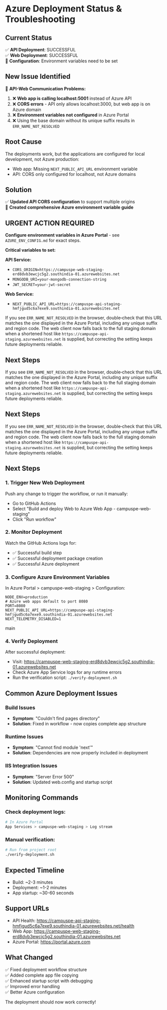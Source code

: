 # Azure Deployment Status & Troubleshooting

## Current Status

✅ **API Deployment**: SUCCESSFUL  
✅ **Web Deployment**: SUCCESSFUL  
🔧 **Configuration**: Environment variables need to be set

## New Issue Identified

🚨 **API-Web Communication Problems:**

1. ❌ **Web app is calling localhost:5001** instead of Azure API
2. ❌ **CORS errors** - API only allows localhost:3000, but web app is on Azure domain
3. ❌ **Environment variables not configured** in Azure Portal
4. ❌ Using the base domain without its unique suffix results in `ERR_NAME_NOT_RESOLVED`

## Root Cause

The deployments work, but the applications are configured for local development, not Azure production:

- Web app: Missing `NEXT_PUBLIC_API_URL` environment variable
- API: CORS only configured for localhost, not Azure domains

## Solution

✅ **Updated API CORS configuration** to support multiple origins  
🔧 **Created comprehensive Azure environment variable guide**

## URGENT ACTION REQUIRED

**Configure environment variables in Azure Portal** - see `AZURE_ENV_CONFIG.md` for exact steps.

**Critical variables to set:**

**API Service:**

- `CORS_ORIGIN=https://campuspe-web-staging-erd8dvb3ewcjc5g2.southindia-01.azurewebsites.net`
- `MONGODB_URI=your-mongodb-connection-string`
- `JWT_SECRET=your-jwt-secret`

**Web Service:**
- `NEXT_PUBLIC_API_URL=https://campuspe-api-staging-hmfjgud5c6a7exe9.southindia-01.azurewebsites.net`


If you see `ERR_NAME_NOT_RESOLVED` in the browser, double‑check that this
URL matches the one displayed in the Azure Portal, including any unique
suffix and region code. The web client now falls back to the full staging
domain when a shortened host like `https://campuspe-api-staging.azurewebsites.net`
is supplied, but correcting the setting keeps future deployments reliable.

## Next Steps



If you see `ERR_NAME_NOT_RESOLVED` in the browser, double‑check that this
URL matches the one displayed in the Azure Portal, including any unique
suffix and region code. The web client now falls back to the full staging
domain when a shortened host like `https://campuspe-api-staging.azurewebsites.net`
is supplied, but correcting the setting keeps future deployments reliable.

## Next Steps

If you see `ERR_NAME_NOT_RESOLVED` in the browser, double‑check that this
URL matches the one displayed in the Azure Portal, including any unique
suffix and region code. The web client now falls back to the full staging
domain when a shortened host like `https://campuspe-api-staging.azurewebsites.net`
is supplied, but correcting the setting keeps future deployments reliable.

## Next Steps


### 1. Trigger New Web Deployment

Push any change to trigger the workflow, or run it manually:

- Go to GitHub Actions
- Select "Build and deploy Web to Azure Web App - campuspe-web-staging"
- Click "Run workflow"

### 2. Monitor Deployment

Watch the GitHub Actions logs for:

- ✅ Successful build step
- ✅ Successful deployment package creation
- ✅ Successful Azure deployment

### 3. Configure Azure Environment Variables

In Azure Portal > campuspe-web-staging > Configuration:
```
NODE_ENV=production
# Azure web apps default to port 8080
PORT=8080
NEXT_PUBLIC_API_URL=https://campuspe-api-staging-hmfjgud5c6a7exe9.southindia-01.azurewebsites.net
NEXT_TELEMETRY_DISABLED=1
```
 main

### 4. Verify Deployment

After successful deployment:

- Visit: https://campuspe-web-staging-erd8dvb3ewcjc5g2.southindia-01.azurewebsites.net
- Check Azure App Service logs for any runtime errors
- Run the verification script: `./verify-deployment.sh`

## Common Azure Deployment Issues

### Build Issues

- **Symptom**: "Couldn't find pages directory"
- **Solution**: Fixed in workflow - now copies complete app structure

### Runtime Issues

- **Symptom**: "Cannot find module 'next'"
- **Solution**: Dependencies are now properly included in deployment

### IIS Integration Issues

- **Symptom**: "Server Error 500"
- **Solution**: Updated web.config and startup script

## Monitoring Commands

### Check deployment logs:

```bash
# In Azure Portal
App Services > campuspe-web-staging > Log stream
```

### Manual verification:

```bash
# Run from project root
./verify-deployment.sh
```

## Expected Timeline

- Build: ~2-3 minutes
- Deployment: ~1-2 minutes
- App startup: ~30-60 seconds

## Support URLs

- API Health: https://campuspe-api-staging-hmfjgud5c6a7exe9.southindia-01.azurewebsites.net/health
- Web App: https://campuspe-web-staging-erd8dvb3ewcjc5g2.southindia-01.azurewebsites.net
- Azure Portal: https://portal.azure.com

## What Changed

✅ Fixed deployment workflow structure  
✅ Added complete app file copying  
✅ Enhanced startup script with debugging  
✅ Improved error handling  
✅ Better Azure configuration

The deployment should now work correctly!
